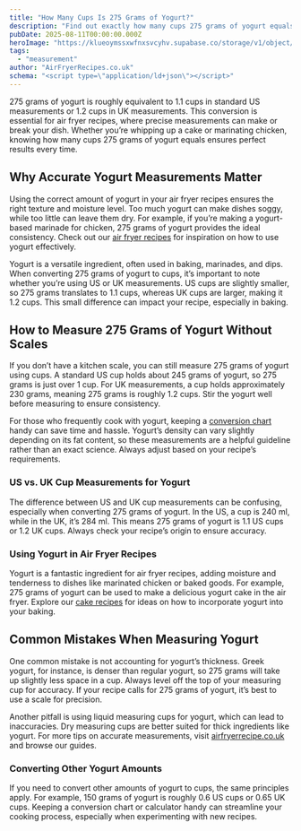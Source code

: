 ```yaml
---
title: "How Many Cups Is 275 Grams of Yogurt?"
description: "Find out exactly how many cups 275 grams of yogurt equals for perfect baking and cooking every time. Includes UK and US conversions."
pubDate: 2025-08-11T00:00:00.000Z
heroImage: "https://klueoymssxwfnxsvcyhv.supabase.co/storage/v1/object/public/md/how-many-cups-is-275-grams-of-yogurt-690faa4e.png"
tags:
  - "measurement"
author: "AirFryerRecipes.co.uk"
schema: "<script type=\"application/ld+json\"></script>"
---
```


<p>275 grams of yogurt is roughly equivalent to 1.1 cups in standard US measurements or 1.2 cups in UK measurements. This conversion is essential for air fryer recipes, where precise measurements can make or break your dish. Whether you’re whipping up a cake or marinating chicken, knowing how many cups 275 grams of yogurt equals ensures perfect results every time.</p>

<h2>Why Accurate Yogurt Measurements Matter</h2>
<p>Using the correct amount of yogurt in your air fryer recipes ensures the right texture and moisture level. Too much yogurt can make dishes soggy, while too little can leave them dry. For example, if you’re making a yogurt-based marinade for chicken, 275 grams of yogurt provides the ideal consistency. Check out our <a href=https://www.airfryerrecipe.co.uk/recipes>air fryer recipes</a> for inspiration on how to use yogurt effectively.</p>
<p>Yogurt is a versatile ingredient, often used in baking, marinades, and dips. When converting 275 grams of yogurt to cups, it’s important to note whether you’re using US or UK measurements. US cups are slightly smaller, so 275 grams translates to 1.1 cups, whereas UK cups are larger, making it 1.2 cups. This small difference can impact your recipe, especially in baking.</p>

<h2>How to Measure 275 Grams of Yogurt Without Scales</h2>
<p>If you don’t have a kitchen scale, you can still measure 275 grams of yogurt using cups. A standard US cup holds about 245 grams of yogurt, so 275 grams is just over 1 cup. For UK measurements, a cup holds approximately 230 grams, meaning 275 grams is roughly 1.2 cups. Stir the yogurt well before measuring to ensure consistency.</p>
<p>For those who frequently cook with yogurt, keeping a <a href=https://www.airfryerrecipe.co.uk/air-fryer-conversion-chart>conversion chart</a> handy can save time and hassle. Yogurt’s density can vary slightly depending on its fat content, so these measurements are a helpful guideline rather than an exact science. Always adjust based on your recipe’s requirements.</p>

<h3>US vs. UK Cup Measurements for Yogurt</h3>
<p>The difference between US and UK cup measurements can be confusing, especially when converting 275 grams of yogurt. In the US, a cup is 240 ml, while in the UK, it’s 284 ml. This means 275 grams of yogurt is 1.1 US cups or 1.2 UK cups. Always check your recipe’s origin to ensure accuracy.</p>

<h3>Using Yogurt in Air Fryer Recipes</h3>
<p>Yogurt is a fantastic ingredient for air fryer recipes, adding moisture and tenderness to dishes like marinated chicken or baked goods. For example, 275 grams of yogurt can be used to make a delicious yogurt cake in the air fryer. Explore our <a href=https://www.airfryerrecipe.co.uk/recipe-category/cakes>cake recipes</a> for ideas on how to incorporate yogurt into your baking.</p>

<h2>Common Mistakes When Measuring Yogurt</h2>
<p>One common mistake is not accounting for yogurt’s thickness. Greek yogurt, for instance, is denser than regular yogurt, so 275 grams will take up slightly less space in a cup. Always level off the top of your measuring cup for accuracy. If your recipe calls for 275 grams of yogurt, it’s best to use a scale for precision.</p>
<p>Another pitfall is using liquid measuring cups for yogurt, which can lead to inaccuracies. Dry measuring cups are better suited for thick ingredients like yogurt. For more tips on accurate measurements, visit <a href=https://www.airfryerrecipe.co.uk>airfryerrecipe.co.uk</a> and browse our guides.</p>

<h3>Converting Other Yogurt Amounts</h3>
<p>If you need to convert other amounts of yogurt to cups, the same principles apply. For example, 150 grams of yogurt is roughly 0.6 US cups or 0.65 UK cups. Keeping a conversion chart or calculator handy can streamline your cooking process, especially when experimenting with new recipes.</p>